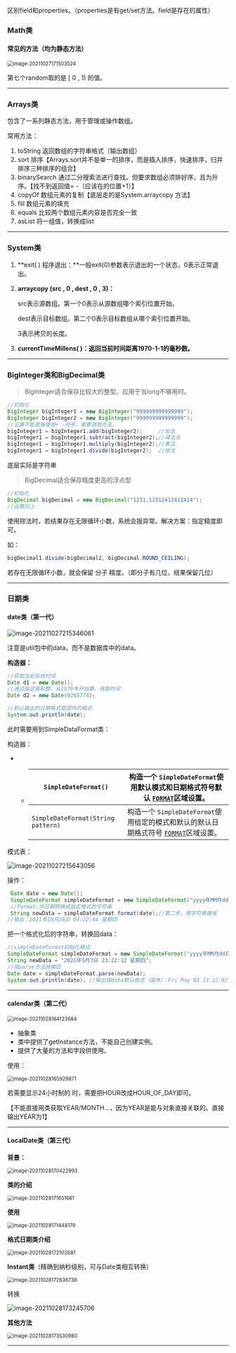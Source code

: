 区别field和properties。（properties是有get/set方法。field是存在的属性）



### Math类

#### 常见的方法（均为静态方法）

<img src="C:\Users\10275\AppData\Roaming\Typora\typora-user-images\image-20211027171503524.png" alt="image-20211027171503524" style="zoom:80%;" />

第七个random取的是 [ 0 , 1) 的值。



----

### Arrays类

包含了一系列静态方法，用于管理或操作数组。

常用方法：

1. toString 返回数组的字符串格式（输出数组）
2. sort 排序【Arrays.sort并不是单一的排序，而是插入排序，快速排序，归并排序三种排序的组合】
3. binarySearch 通过二分搜索法进行查找。但要求数组必须排好序，且为升序。【找不到返回值= -（应该在的位置+1）】
4. copyOf 数组元素的复制【底层走的是System.arraycopy 方法】
5. fill 数组元素的填充
6. equals 比较两个数组元素内容是否完全一致
7. asList 将一组值，转换成list



---

### System类



1. **exit( ) 程序退出：**一般exit(0)参数表示退出的一个状态，0表示正常退出。

2. **arraycopy (src , 0 , dest , 0 , 3)：**

   src表示源数组。第一个0表示从源数组哪个索引位置开始。

   dest表示目标数组。第二个0表示目标数组从哪个索引位置开始。

   3表示拷贝的长度。

3. **currentTimeMillens( )：返回当前时间距离1970-1-1的毫秒数。**



---

### BigInteger类和BigDecimal类

> BigInteger适合保存比较大的整型。应用于当long不够用时。

```java
//初始化
BigInteger bigInteger1 = new BigInteger("999999999999999");
BigInteger bigInteger2 = new BigInteger("999999999999999");
//运算不能直接使用+ -符号，需要调用方法。
bigInteger1 = bigInteger1.add(bigInteger2);     //加法
bigInteger1 = bigInteger1.subtract(bigInteger2);//减法法
bigInteger1 = bigInteger1.multiply(bigInteger2);//乘法
bigInteger1 = bigInteger1.divide(bigInteger2);  //除法
```

底层实际是字符串



> BigDecimal适合保存精度更高的浮点型

 ```java
 //初始化
 BigDecimal bigDecimal = new BigDecimal("1231.12312412412414");
 //运算同上
 ```

使用除法时，若结果存在无限循环小数，系统会报异常。解决方案：指定精度即可。

如：

```java
bigDecimal1.divide(bigDecimal2, bigDecimal.ROUND_CEILING);
```

若存在无限循环小数，就会保留 分子 精度。（即分子有几位，结果保留几位）



---

### 日期类

#### date类（第一代）

![image-20211027215346061](C:\Users\10275\AppData\Roaming\Typora\typora-user-images\image-20211027215346061.png)

注意是util包中的data，而不是数据库中的data。

**构造器：** 

 ```java
 //获取当前系统时间
 Date d1 = new Date();
 //通过指定毫秒数，从1970年开始算，获取时间
 Date d2 = new Date(9265774);
 ```

```java
//默认输出的日期格式是国外的格式
System.out.println(date);
```

此时需要用到SimpleDataFormat类：

构造器：

- - | `SimpleDateFormat()`               | 构造一个 `SimpleDateFormat`使用默认模式和日期格式符号默认 [`FORMAT`](../util/Locale.Category.html#FORMAT)区域设置。 |
    | ---------------------------------- | ------------------------------------------------------------ |
    | `SimpleDateFormat(String pattern)` | 构造一个 `SimpleDateFormat`使用给定的模式和默认的默认日期格式符号 [`FORMAT`](../util/Locale.Category.html#FORMAT)区域设置。 |

模式表：

![image-20211027215643056](C:\Users\10275\AppData\Roaming\Typora\typora-user-images\image-20211027215643056.png)

操作：

```java
 Date date = new Date();
 SimpleDateFormat simpleDateFormat = new SimpleDateFormat("yyyy年MM月dd日 hh:mm:ss E");//第一步自定义格式
 //format:将日期转换成指定格式的字符串
 String newData = simpleDateFormat.format(date);//第二步，用字符串接收
//输出：2021年10月28日 04:22:44 星期四
```

把一个格式化后的字符串，转换回data：

```java
//simpleDateFormat初始化格式
SimpleDateFormat simpleDateFormat = new SimpleDateFormat("yyyy年MM月dd日 hh:mm:ss E");
String newData = "2021年5月3日 23:22:12 星期四";
//用parse方法转换回
Date date = simpleDateFormat.parse(newData);
System.out.println(date); //输出按data默认格式（国外）：Fri May 03 23:22:02 CST 20
```



---

#### calendar类（第二代）



<img src="C:\Users\10275\AppData\Roaming\Typora\typora-user-images\image-20211028164123684.png" alt="image-20211028164123684" style="zoom: 80%;" />

- 抽象类
- 类中提供了getInstance方法，不能自己创建实例。
- 提供了大量的方法和字段供使用。

使用：

<img src="C:\Users\10275\AppData\Roaming\Typora\typora-user-images\image-20211028165929871.png" alt="image-20211028165929871" style="zoom:80%;" />

若需要显示24小时制的 时，需要把HOUR改成HOUR_OF_DAY即可。

【不能直接用类获取YEAR/MONTH...，因为YEAR是能与对象直接关联的。直接输出YEAR为1】



---

#### LocalDate类（第三代）

**背景：**

<img src="C:\Users\10275\AppData\Roaming\Typora\typora-user-images\image-20211028170422993.png" alt="image-20211028170422993" style="zoom:80%;" />

 

**类的介绍**

<img src="C:\Users\10275\AppData\Roaming\Typora\typora-user-images\image-20211028171651661.png" alt="image-20211028171651661" style="zoom:80%;" />

**使用**

<img src="C:\Users\10275\AppData\Roaming\Typora\typora-user-images\image-20211028171448179.png" alt="image-20211028171448179" style="zoom:80%;" />

 **格式日期类介绍**

<img src="C:\Users\10275\AppData\Roaming\Typora\typora-user-images\image-20211028172102681.png" alt="image-20211028172102681" style="zoom:80%;" />



**Instant类**（精确到纳秒级别，可与Date类相互转换）

<img src="C:\Users\10275\AppData\Roaming\Typora\typora-user-images\image-20211028172636736.png" alt="image-20211028172636736" style="zoom:80%;" />

转换

![image-20211028173245706](C:\Users\10275\AppData\Roaming\Typora\typora-user-images\image-20211028173245706.png)



**其他方法**

<img src="C:\Users\10275\AppData\Roaming\Typora\typora-user-images\image-20211028173530980.png" alt="image-20211028173530980" style="zoom:80%;" />





---

